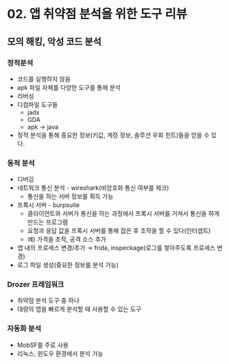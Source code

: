 # 02. 앱 취약점 분석을 위한 도구 리뷰

## 모의 해킹, 악성 코드 분석

### 정적분석

- 코드를 실행하지 않음
- apk 파일 자체를 다양한 도구를 통해 분석
- 리버싱
- 디컴파일 도구들
    - jadx
    - GDA
    - apk → java
- 정적 분석을 통해 중요한 정보(키값, 계정 정보, 솔루션 우회 힌트)들을 얻을 수 있다.

### 동적 분석

- 디버깅
- 네트워크 통신 분석 - wireshark(비암호화 통신 여부를 체크)
    - 통신을 하는 서버 정보를 획득 가능
- 프록시 서버 - burpsuite
    - 클라이언트와 서버가 통신을 하는 과정에서 프록시 서버를 거쳐서 통신을 하게 만드는 프로그램
    - 요청과 응답 값을 프록시 서버를 통해 잡은 후 조작을 할 수 있다(인터셉트)
    - 예) 가격을 조작, 공격 소스 추가
- 앱 내의 프로세스 변경/추가 → frida, inspeckage(로그를 쌓아주도록 프로세스 변경)
- 로그 파일 생성(중요한 정보를 분석 가능)

### Drozer 프레임워크

- 취약점 분석 도구 중 하나
- 대량의 앱을 빠르게 분석할 때 사용할 수 있는 도구

### 자동화 분석

- MobSF를 주로 사용
- 리눅스, 윈도우 환경에서 분석 가능
